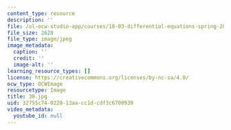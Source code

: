 ```yaml
---
content_type: resource
description: ''
file: /ol-ocw-studio-app/courses/18-03-differential-equations-spring-2010/32755c74022013aacc1dcdf3c6700939_30.jpg
file_size: 2628
file_type: image/jpeg
image_metadata:
  caption: ''
  credit: ''
  image-alt: ''
learning_resource_types: []
license: https://creativecommons.org/licenses/by-nc-sa/4.0/
ocw_type: OCWImage
resourcetype: Image
title: 30.jpg
uid: 32755c74-0220-13aa-cc1d-cdf3c6700939
video_metadata:
  youtube_id: null
---
```

